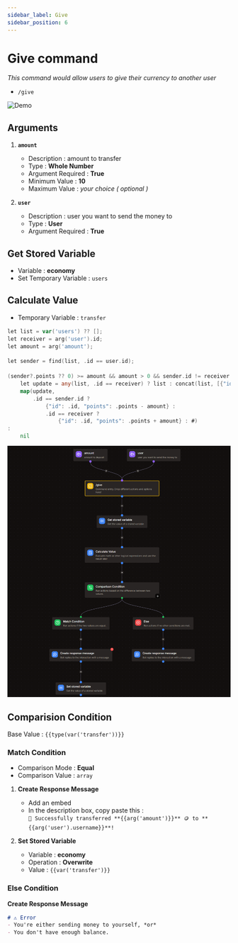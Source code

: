 ```yaml
---
sidebar_label: Give
sidebar_position: 6
---
```


# Give command
*This command would allow users to give their currency to another user*
- `/give`

![Demo](../../static/flows/eco/giveDemo.gif)

## Arguments
1. **`amount`**
    - Description : amount to transfer
    - Type : **Whole Number**
    - Argument Required : **True**
    - Minimum Value : **10**
    - Maximum Value : *your choice ( optional )*

2. **`user`**
    - Description : user you want to send the money to
    - Type : **User**
    - Argument Required : **True**

## Get Stored Variable
- Variable : **economy**
- Set Temporary Variable : `users`

## Calculate Value
- Temporary Variable : `transfer`
```go title="Expression"
let list = var('users') ?? [];
let receiver = arg('user').id;
let amount = arg('amount');

let sender = find(list, .id == user.id);

(sender?.points ?? 0) >= amount && amount > 0 && sender.id != receiver ?
	let update = any(list, .id == receiver) ? list : concat(list, [{"id": receiver, "points": 0}]);
    map(update,
        .id == sender.id ?
            {"id": .id, "points": .points - amount} : 
			.id == receiver ? 
				{"id": .id, "points": .points + amount} : #)
:
	nil
```

![Flow Reference](../../static/flows/eco/giveFlow.png)

## Comparision Condition
Base Value : `{{type(var('transfer'))}}`

### Match Condition
- Comparison Mode : **Equal**
- Comparison Value : `array`

1. **Create Response Message**
    - Add an embed
    - In the description box, copy paste this :  
    `💸 Successfully transferred **{{arg('amount')}}** 🪙 to **{{arg('user').username}}**!`

2. **Set Stored Variable**
    - Variable : **economy**
    - Operation : **Overwrite**
    - Value : `{{var('transfer')}}`

### Else Condition

**Create Response Message**

```md title="Message Content"
# ⚠️ Error
- You're either sending money to yourself, *or*
- You don't have enough balance.
```